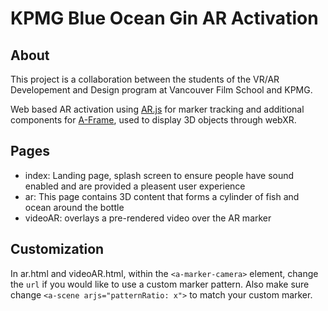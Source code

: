 # KPMG Blue Ocean Gin AR Activation

## About

This project is a collaboration between the students of the VR/AR Developement and Design program at Vancouver Film School and KPMG.

Web based AR activation using [AR.js](https://github.com/jeromeetienne/AR.js) for marker tracking and additional components for [A-Frame](https://aframe.io/), used to display 3D objects through webXR. 

## Pages
- index: Landing page, splash screen to ensure people have sound enabled and are provided a pleasent user experience
- ar: This page contains 3D content that forms a cylinder of fish and ocean around the bottle
- videoAR: overlays a pre-rendered video over the AR marker

## Customization

In ar.html and videoAR.html, within the `<a-marker-camera>` element, change the `url` if you would like to use a custom marker pattern. Also make sure change `<a-scene arjs="patternRatio: x">` to match your custom marker.
